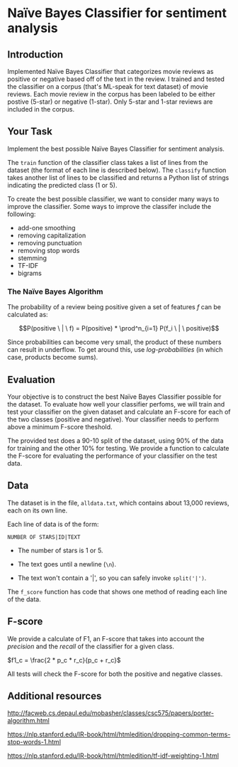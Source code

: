 # Naïve Bayes Classifier for sentiment analysis


## Introduction

Implemented Naïve Bayes Classifier that categorizes movie reviews as positive or negative based off of the text in the review. I trained and tested the classifier on a corpus (that's ML-speak for text dataset) of movie reviews. Each movie review in the corpus has been labeled to be either postive (5-star) or negative (1-star).  Only 5-star and 1-star reviews are included in the corpus.


## Your Task

Implement the best possible Naïve Bayes Classifier for sentiment analysis.

The `train` function of the classifier class takes a list of lines from the dataset (the format of each line is described below). 
The `classify` function takes another list of lines to be classified and returns a Python list of strings indicating the predicted class (1 or 5).


To create the best possible classifier, we want to consider many ways to improve the classifier. Some ways to improve the classifer include the following:

* add-one smoothing
* removing capitalization
* removing punctuation
* removing stop words
* stemming
* TF-IDF
* bigrams


### The Naïve Bayes Algorithm

The probability of a review being positive given a set of features $f$ can be calculated as:

$$P(positive \ | \ f) = P(positive) * \prod^n_{i=1} P(f_i \ | \ positive)$$

Since probabilities can become very small, the product of these numbers can result in underflow. To get around this, use *log-probabilities* (in which case, products become sums).


## Evaluation

Your objective is to construct the best Naïve Bayes Classifier possible for the dataset. To evaluate how well your classifier perfoms, we will train and test your classifier on the given dataset and calculate an F-score for each of the two classes (positive and negative). Your classifier needs to perform above a minimum F-score theshold.

The provided test does a 90-10 split of the dataset, using 90% of the data for training and the other 10% for testing.  We provide a function to calculate the F-score for evaluating the performance of your classifier on the test data.


## Data 


The dataset is in the file, `alldata.txt`, which contains about 13,000 reviews, each on its own line. 

Each line of data is of the form:

```
NUMBER OF STARS|ID|TEXT
```

- The number of stars is 1 or 5. 

- The text goes until a newline (`\n`). 

- The text won't contain a '|', so you can safely invoke `split('|')`.


The `f_score` function has code that shows one method of reading each line of the data.

## F-score

We provide a calculate of F1, an F-score that takes into account the *precision* and the *recall* of the classifier for a given class. 

$f1_c = \frac{2 * p_c * r_c}{p_c + r_c}$

 All tests will check the F-score for both the positive and negative classes.


## Additional resources

http://facweb.cs.depaul.edu/mobasher/classes/csc575/papers/porter-algorithm.html

https://nlp.stanford.edu/IR-book/html/htmledition/dropping-common-terms-stop-words-1.html

https://nlp.stanford.edu/IR-book/html/htmledition/tf-idf-weighting-1.html

